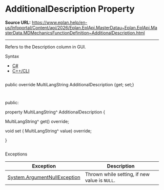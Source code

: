 # AdditionalDescription Property

**Source URL:** https://www.eplan.help/en-us/Infoportal/Content/api/2026/Eplan.EplApi.MasterDatau~Eplan.EplApi.MasterData.MDMechanicsFunctionDefinition~AdditionalDescription.html

---

Refers to the Description column in GUI.

Syntax

- [C#](#i-syntax-CS)
- [C++/CLI](#i-syntax-CPP2005)

```
```
public override MultiLangString AdditionalDescription {get; set;}
```
```

```
```
public:

property MultiLangString^ AdditionalDescription {

   MultiLangString^ get() override;

   void set (    MultiLangString^ value) override;

}
```
```

Exceptions

| Exception | Description |
| --- | --- |
| [System.ArgumentNullException](#) | Thrown while setting, if new value is `NULL`. |
